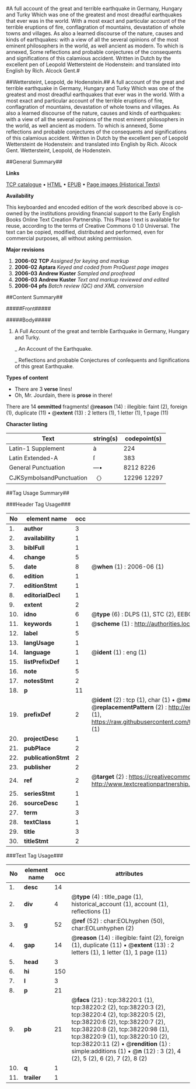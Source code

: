 #A full account of the great and terrible earthquake in Germany, Hungary and Turky Which was one of the greatest and most dreadful earthquakes that ever was in the world. With a most exact and particular account of the terrible eruptions of fire, conflagration of mountains, devastation of whole towns and villages. As also a learned discourse of the nature, causes and kinds of earthquakes: with a view of all the several opinions of the most eminent philosophers in the world, as well ancient as modern. To which is annexed, Some reflections and probable conjectures of the consequents and significations of this calamious accident. Written in Dutch by the excellent pen of Leopold Wettersteint de Hodenstein: and translated into English by Rich. Alcock Gent.#

##Wettersteint, Leopold, de Hodenstein.##
A full account of the great and terrible earthquake in Germany, Hungary and Turky Which was one of the greatest and most dreadful earthquakes that ever was in the world. With a most exact and particular account of the terrible eruptions of fire, conflagration of mountains, devastation of whole towns and villages. As also a learned discourse of the nature, causes and kinds of earthquakes: with a view of all the several opinions of the most eminent philosophers in the world, as well ancient as modern. To which is annexed, Some reflections and probable conjectures of the consequents and significations of this calamious accident. Written in Dutch by the excellent pen of Leopold Wettersteint de Hodenstein: and translated into English by Rich. Alcock Gent.
Wettersteint, Leopold, de Hodenstein.

##General Summary##

**Links**

[TCP catalogue](http://www.ota.ox.ac.uk/tcp/)  • 
[HTML](http://tei.it.ox.ac.uk/tcp/Texts-HTML/free/A65/A65565.html)  • 
[EPUB](http://tei.it.ox.ac.uk/tcp/Texts-EPUB/free/A65/A65565.epub) • 
[Page images (Historical Texts)](https://data.historicaltexts.jisc.ac.uk/view?pubId=eebo-99833742e&pageId=eebo-99833742e-38220-1)

**Availability**

This keyboarded and encoded edition of the
	       work described above is co-owned by the institutions
	       providing financial support to the Early English Books
	       Online Text Creation Partnership. This Phase I text is
	       available for reuse, according to the terms of Creative
	       Commons 0 1.0 Universal. The text can be copied,
	       modified, distributed and performed, even for
	       commercial purposes, all without asking permission.

**Major revisions**

1. __2006-02__ __TCP__ *Assigned for keying and markup*
1. __2006-02__ __Aptara__ *Keyed and coded from ProQuest page images*
1. __2006-03__ __Andrew Kuster__ *Sampled and proofread*
1. __2006-03__ __Andrew Kuster__ *Text and markup reviewed and edited*
1. __2006-04__ __pfs__ *Batch review (QC) and XML conversion*

##Content Summary##

#####Front#####

#####Body#####

1. A Full Account of the great and terrible Earthquake in
Germany, Hungary and Turky.

    _ An Account of the Earthquake.

    _ Reflections and probable Conjectures of conſequents and ſignifications
of this great Earthquake.

**Types of content**

  * There are 3 **verse** lines!
  * Oh, Mr. Jourdain, there is **prose** in there!

There are 14 **ommitted** fragments! 
 @__reason__ (14) : illegible: faint (2), foreign (1), duplicate (11)  •  @__extent__ (13) : 2 letters (1), 1 letter (1), 1 page (11)

**Character listing**


|Text|string(s)|codepoint(s)|
|---|---|---|
|Latin-1 Supplement|à|224|
|Latin Extended-A|ſ|383|
|General Punctuation|—•|8212 8226|
|CJKSymbolsandPunctuation|〈〉|12296 12297|

##Tag Usage Summary##

###Header Tag Usage###

|No|element name|occ|attributes|
|---|---|---|---|
|1.|__author__|3||
|2.|__availability__|1||
|3.|__biblFull__|1||
|4.|__change__|5||
|5.|__date__|8| @__when__ (1) : 2006-06 (1)|
|6.|__edition__|1||
|7.|__editionStmt__|1||
|8.|__editorialDecl__|1||
|9.|__extent__|2||
|10.|__idno__|6| @__type__ (6) : DLPS (1), STC (2), EEBO-CITATION (1), PROQUEST (1), VID (1)|
|11.|__keywords__|1| @__scheme__ (1) : http://authorities.loc.gov/ (1)|
|12.|__label__|5||
|13.|__langUsage__|1||
|14.|__language__|1| @__ident__ (1) : eng (1)|
|15.|__listPrefixDef__|1||
|16.|__note__|5||
|17.|__notesStmt__|2||
|18.|__p__|11||
|19.|__prefixDef__|2| @__ident__ (2) : tcp (1), char (1)  •  @__matchPattern__ (2) : ([0-9\-]+):([0-9IVX]+) (1), (.+) (1)  •  @__replacementPattern__ (2) : http://eebo.chadwyck.com/downloadtiff?vid=$1&page=$2 (1), https://raw.githubusercontent.com/textcreationpartnership/Texts/master/tcpchars.xml#$1 (1)|
|20.|__projectDesc__|1||
|21.|__pubPlace__|2||
|22.|__publicationStmt__|2||
|23.|__publisher__|2||
|24.|__ref__|2| @__target__ (2) : https://creativecommons.org/publicdomain/zero/1.0/ (1), http://www.textcreationpartnership.org/docs/. (1)|
|25.|__seriesStmt__|1||
|26.|__sourceDesc__|1||
|27.|__term__|3||
|28.|__textClass__|1||
|29.|__title__|3||
|30.|__titleStmt__|2||


###Text Tag Usage###

|No|element name|occ|attributes|
|---|---|---|---|
|1.|__desc__|14||
|2.|__div__|4| @__type__ (4) : title_page (1), historical_account (1), account (1), reflections (1)|
|3.|__g__|52| @__ref__ (52) : char:EOLhyphen (50), char:EOLunhyphen (2)|
|4.|__gap__|14| @__reason__ (14) : illegible: faint (2), foreign (1), duplicate (11)  •  @__extent__ (13) : 2 letters (1), 1 letter (1), 1 page (11)|
|5.|__head__|3||
|6.|__hi__|150||
|7.|__l__|3||
|8.|__p__|21||
|9.|__pb__|21| @__facs__ (21) : tcp:38220:1 (1), tcp:38220:2 (2), tcp:38220:3 (2), tcp:38220:4 (2), tcp:38220:5 (2), tcp:38220:6 (2), tcp:38220:7 (2), tcp:38220:8 (2), tcp:38220:98 (1), tcp:38220:9 (1), tcp:38220:10 (2), tcp:38220:11 (2)  •  @__rendition__ (1) : simple:additions (1)  •  @__n__ (12) : 3 (2), 4 (2), 5 (2), 6 (2), 7 (2), 8 (2)|
|10.|__q__|1||
|11.|__trailer__|1||

